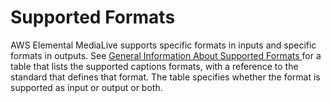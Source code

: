 # Supported Formats<a name="supported-formats"></a>

AWS Elemental MediaLive supports specific formats in inputs and specific formats in outputs\. See [General Information About Supported Formats ](general-information-supported-formats.md) for a table that lists the supported captions formats, with a reference to the standard that defines that format\. The table specifies whether the format is supported as input or output or both\. 